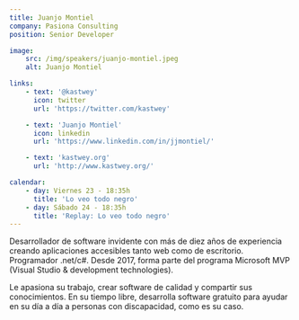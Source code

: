 ```yaml
---
title: Juanjo Montiel
company: Pasiona Consulting
position: Senior Developer

image:
    src: /img/speakers/juanjo-montiel.jpeg
    alt: Juanjo Montiel

links:
    - text: '@kastwey'
      icon: twitter
      url: 'https://twitter.com/kastwey'

    - text: 'Juanjo Montiel'
      icon: linkedin
      url: 'https://www.linkedin.com/in/jjmontiel/'

    - text: 'kastwey.org'
      url: 'http://www.kastwey.org/'

calendar:
    - day: Viernes 23 - 18:35h
      title: 'Lo veo todo negro'
    - day: Sábado 24 - 18:35h
      title: 'Replay: Lo veo todo negro'
---
```


Desarrollador de software invidente con más de diez años de experiencia creando aplicaciones accesibles tanto web como de escritorio. Programador .net/c#. Desde 2017, forma parte del programa Microsoft MVP (Visual Studio & development technologies).

Le apasiona su trabajo, crear software de calidad y compartir sus conocimientos. En su tiempo libre, desarrolla software gratuito para ayudar en su día a día a personas con discapacidad, como es su caso.